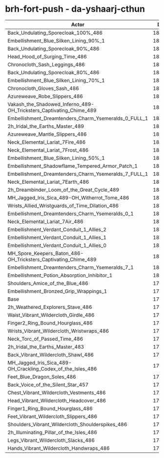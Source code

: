 # brh-fort-push - da-yshaarj-cthun
| Actor | DPS | Increase |
|---|:---:|:---:|
|Back_Undulating_Sporecloak_100%_486|183096|1.91%|
|Embellishment_Blue_Silken_Lining_90%_1|182842|1.77%|
|Back_Undulating_Sporecloak_90%_486|182704|1.69%|
|Head_Hood_of_Surging_Time_486|182630|1.65%|
|Chronocloth_Sash_Leggings_486|182368|1.51%|
|Back_Undulating_Sporecloak_80%_486|182338|1.49%|
|Embellishment_Blue_Silken_Lining_70%_1|182172|1.40%|
|Chronocloth_Gloves_Sash_486|182099|1.36%|
|Azureweave_Robe_Slippers_486|181949|1.27%|
|Vakash_the_Shadowed_Inferno_489-OH_Tricksters_Captivating_Chime_489|181932|1.26%|
|Embellishment_Dreamtenders_Charm_Ysemeralds_0_FULL_1|181711|1.14%|
|2h_Iridal_the_Earths_Master_489|181680|1.12%|
|Azureweave_Mantle_Slippers_486|181616|1.09%|
|Neck_Elemental_Lariat_7Fire_486|181456|1.00%|
|Neck_Elemental_Lariat_7Frost_486|181444|0.99%|
|Embellishment_Blue_Silken_Lining_50%_1|181361|0.94%|
|Embellishment_Shadowflame_Tempered_Armor_Patch_1|181282|0.90%|
|Embellishment_Dreamtenders_Charm_Ysemeralds_7_FULL_1|181009|0.75%|
|Neck_Elemental_Lariat_7Earth_486|181003|0.75%|
|2h_Dreambinder_Loom_of_the_Great_Cycle_489|181002|0.74%|
|MH_Jagged_Iris_Sica_489-OH_Witherrot_Tome_486|180839|0.65%|
|Wrists_Allied_Wristguards_of_Time_Dilation_486|180755|0.61%|
|Embellishment_Dreamtenders_Charm_Ysemeralds_0_1|180727|0.59%|
|Neck_Elemental_Lariat_7Air_486|180703|0.58%|
|Embellishment_Verdant_Conduit_1_Allies_2|180700|0.58%|
|Embellishment_Verdant_Conduit_1_Allies_1|180629|0.54%|
|Embellishment_Verdant_Conduit_1_Allies_0|180598|0.52%|
|MH_Spore_Keepers_Baton_486-OH_Tricksters_Captivating_Chime_489|180218|0.31%|
|Embellishment_Dreamtenders_Charm_Ysemeralds_7_1|180181|0.29%|
|Embellishment_Potion_Absorption_Inhibitor_1|180003|0.19%|
|Shoulders_Amice_of_the_Blue_486|179911|0.14%|
|Embellishment_Bronzed_Grip_Wrappings_1|179714|0.03%|
|Base|179664|0.00%|
|2h_Weathered_Explorers_Stave_486|179645|-0.01%|
|Waist_Vibrant_Wildercloth_Girdle_486|179560|-0.06%|
|Finger2_Ring_Bound_Hourglass_486|179539|-0.07%|
|Wrists_Vibrant_Wildercloth_Wristwraps_486|179417|-0.14%|
|Neck_Torc_of_Passed_Time_486|179344|-0.18%|
|2h_Iridal_the_Earths_Master_483|179320|-0.19%|
|Back_Vibrant_Wildercloth_Shawl_486|179314|-0.19%|
|MH_Jagged_Iris_Sica_489-OH_Crackling_Codex_of_the_Isles_486|179307|-0.20%|
|Feet_Blue_Dragon_Soles_486|179258|-0.23%|
|Back_Voice_of_the_Silent_Star_457|179186|-0.27%|
|Chest_Vibrant_Wildercloth_Vestments_486|179148|-0.29%|
|Head_Vibrant_Wildercloth_Headcover_486|179032|-0.35%|
|Finger1_Ring_Bound_Hourglass_486|178971|-0.39%|
|Feet_Vibrant_Wildercloth_Slippers_486|178897|-0.43%|
|Shoulders_Vibrant_Wildercloth_Shoulderspikes_486|178778|-0.49%|
|2h_Illuminating_Pillar_of_the_Isles_486|178751|-0.51%|
|Legs_Vibrant_Wildercloth_Slacks_486|178674|-0.55%|
|Hands_Vibrant_Wildercloth_Handwraps_486|178536|-0.63%|
